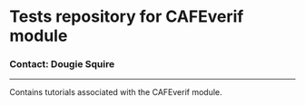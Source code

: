 # **Tests repository for CAFEverif module** #
### Contact: Dougie Squire ###

--------------------------
Contains tutorials associated with the CAFEverif module.
